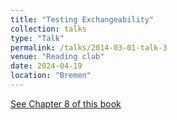```yaml
---
title: "Testing Exchangeability"
collection: talks
type: "Talk"
permalink: /talks/2014-03-01-talk-3
venue: "Reading club"
date: 2024-04-19
location: "Bremen"
---
```


[See Chapter 8 of this book](https://link.springer.com/book/10.1007/b106715)
